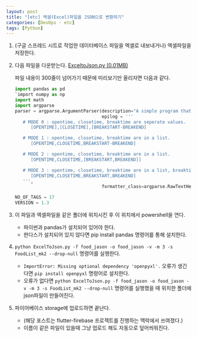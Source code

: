 ```yaml
---
layout: post
title: "[etc] 엑셀(Excel)파일을 JSON으로 변환하기"
categories: [DevOps · etc]
tags: [Python]
---
```


1. (구글 스프레드 시트로 작업한 데이터베이스 파일을 엑셀로 내보내거나) 엑셀파일을 저장한다.

2. 다음 파일을 다운받는다.
   [ExceltoJson.py (0.01MB)](/assets/file/ExcelToJson.py)

   파일 내용이 300줄이 넘어가기 때문에 미리보기만 올리자면 다음과 같다.

   ```python
   import pandas as pd
   `import numpy as np
   import math
   import argparse
   parser = argparse.ArgumentParser(description="A simple program that converts xlsx files to json files.",
                                    epilog = '''
      # MODE 0 : opentime, closetime, breaktime are seperate values.
         [OPENTIME],[CLOSETIME],[BREAKSTART-BREAKEND]

      # MODE 1 : opentime, closetime, breaktime are in a list.
         [OPENTIME,CLOSETIME,BREAKSTART-BREAKEND]

      # MODE 2 : opentime, closetime, breaktime are in a list.
         [OPENTIME,CLOSETIME,[BREAKSTART,BREAKEND]]

      # MODE 3 : opentime, closetime, breaktime are in a list, breaktime is broken into two parts.
         [OPENTIME,CLOSETIME,BREAKSTART,BREAKEND]
      ''',
                                    formatter_class=argparse.RawTextHelpFormatter)

   NO_OF_TAGS = 17
   VERSION = 1.3
   ```

3. 이 파일과 엑셀파일을 같은 폴더에 위치시킨 후 이 위치에서 powershell을 연다.

   - 파이썬과 pandas가 설치되어 있어야 한다.
   - 판다스가 설치되어 있지 않다면 pip install pandas 명령어를 통해 설치한다.

4. `python ExcelToJson.py -f food_jason -o food_jason -v -m 3 -s FoodList_mk2 --drop-null` 명령어를 실행한다.

   - `ImportError: Missing optional dependency 'openpyxl'.` 오류가 생긴다면 `pip install openpyxl` 명령어로 설치한다.
   - 오류가 없다면 `python ExcelToJson.py -f food_jason -o food_jason -v -m 3 -s FoodList_mk2 --drop-null` 명령어를 실행했을 때 위치한 폴더에 json파일이 만들어진다.

5. 파이어베이스 storage에 업로드하면 끝난다.
   - (해당 포스트는 flutter-firebase 프로젝트를 진행하는 맥락에서 쓰여졌다.)
   - 이름이 같은 파일이 있을때 그냥 업로드 해도 자동으로 덮어씌워진다.
